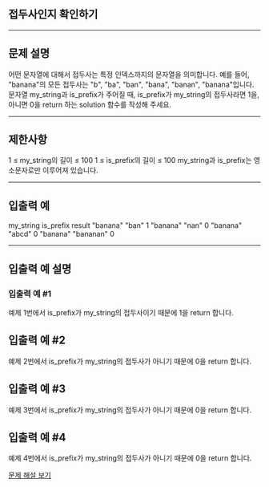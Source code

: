 ## 접두사인지 확인하기
---

## 문제 설명
어떤 문자열에 대해서 접두사는 특정 인덱스까지의 문자열을 의미합니다. 예를 들어, "banana"의 모든 접두사는 "b", "ba", "ban", "bana", "banan", "banana"입니다.
문자열 my_string과 is_prefix가 주어질 때, is_prefix가 my_string의 접두사라면 1을, 아니면 0을 return 하는 solution 함수를 작성해 주세요.

---

## 제한사항
1 ≤ my_string의 길이 ≤ 100
1 ≤ is_prefix의 길이 ≤ 100
my_string과 is_prefix는 영소문자로만 이루어져 있습니다.

---

## 입출력 예
my_string	is_prefix	result
"banana"	"ban"	1
"banana"	"nan"	0
"banana"	"abcd"	0
"banana"	"bananan"	0

---

## 입출력 예 설명

### 입출력 예 #1
예제 1번에서 is_prefix가 my_string의 접두사이기 때문에 1을 return 합니다.

## 입출력 예 #2
예제 2번에서 is_prefix가 my_string의 접두사가 아니기 때문에 0을 return 합니다.

## 입출력 예 #3
예제 3번에서 is_prefix가 my_string의 접두사가 아니기 때문에 0을 return 합니다.

## 입출력 예 #4
예제 4번에서 is_prefix가 my_string의 접두사가 아니기 때문에 0을 return 합니다.

[문제 해설 보기](./문제해설.md)
